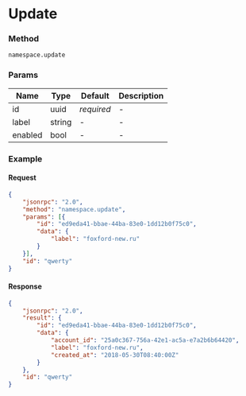 # Update

### Method

```
namespace.update
```

### Params

Name    | Type   | Default    | Description
------- | ------ | ---------- | ------------------
id      | uuid   | _required_ | -
label   | string | -          | -
enabled | bool   | -          | -

### Example

#### Request

```json
{
    "jsonrpc": "2.0",
    "method": "namespace.update",
    "params": [{
        "id": "ed9eda41-bbae-44ba-83e0-1dd12b0f75c0",
        "data": {
            "label": "foxford-new.ru"        
        }
    }],
    "id": "qwerty"
}
```

#### Response

```json
{
    "jsonrpc": "2.0",
    "result": {
        "id": "ed9eda41-bbae-44ba-83e0-1dd12b0f75c0",
        "data": {
            "account_id": "25a0c367-756a-42e1-ac5a-e7a2b6b64420",
            "label": "foxford-new.ru",
            "created_at": "2018-05-30T08:40:00Z"
        }
    },
    "id": "qwerty"
}
```
